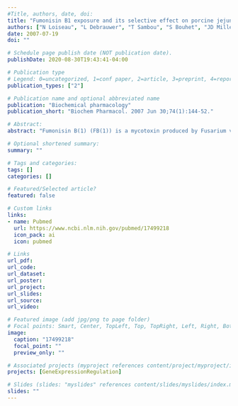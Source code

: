 ```yaml
---
#Title, authors, date, doi:
title: "Fumonisin B1 exposure and its selective effect on porcine jejunal segment: sphingolipids, glycolipids and trans-epithelial passage disturbance."
authors: ["N Loiseau", "L Debrauwer", "T Sambou", "S Bouhet", "JD Miller", "PG Martin", "JL Viadere", "P Pinton", "O Puel", "T Pineau", "J Tulliez", "P Galtier", "IP Oswald"]
date: 2007-07-19
doi: ""

# Schedule page publish date (NOT publication date).
publishDate: 2020-08-30T19:43:41-04:00

# Publication type
# Legend: 0=uncategorized, 1=conf paper, 2=article, 3=preprint, 4=report, 5=book, 6=book chapter, 7=thesis, 8=patent
publication_types: ["2"]

# Publication name and optional abbreviated name
publication: "Biochemical pharmacology"
publication_short: "Biochem Pharmacol. 2007 Jun 30;74(1):144-52."

# Abstract:
abstract: "Fumonisin B(1) (FB(1)) is a mycotoxin produced by Fusarium verticillioides, the cause of Fusarium kernel rot in maize. FB(1) is toxic in domestic and laboratory animals, including pigs. This study investigated the effects of a seven-days-exposure of 1.5mg/kg b.w. FB(1) on the porcine intestinal epithelium. Statistically significant increases in the ratio of sphinganine to sphingosine, as well as alterations of the glycolipid distribution were observed in the jejunum. Using a porcine intestinal epithelial cell line (IPEC-1) derived from jejunum and ileum, we tested the effect of FB(1)in vitro in a time- and dose-dependent fashion. A significant increase in sphinganine concentration was observed after 2 days of FB(1) exposure at concentrations >100 microM, or from 6 days of FB(1) exposure at concentration >20 microM. We were also able to show that FB(1) exposure at 200 microM during 16 days increased the intestinal trans-epithelial flux of FB(1). These data indicate that, in pigs, this mycotoxin acts selectively on jejunum cells as follows: (i) FB(1) affects sphingolipid metabolism, as demonstrated by an increase of the amount of free sphingoid bases in a time- and dose-dependent manner, (ii) a depletion of the glycolipids in plasma membranes is observed, and (iii) an increase occurs in the trans-epithelial flux."

# Optional shortened summary:
summary: ""

# Tags and categories:
tags: []
categories: []

# Featured/Selected article?
featured: false

# Custom links
links:
- name: Pubmed
  url: https://www.ncbi.nlm.nih.gov/pubmed/17499218
  icon_pack: ai
  icon: pubmed

# Links
url_pdf:
url_code:
url_dataset:
url_poster:
url_project:
url_slides:
url_source:
url_video:

# Featured image (add jpg/png to page folder)
# Focal points: Smart, Center, TopLeft, Top, TopRight, Left, Right, BottomLeft, Bottom, BottomRight
image: 
  caption: "17499218"
  focal_point: ""
  preview_only: ""

# Associated projects (myproject references content/project/myproject/index.md)
projects: [GeneExpressionRegulation]

# Slides (slides: "myslides" references content/slides/myslides/index.md)
slides: ""
---
```

